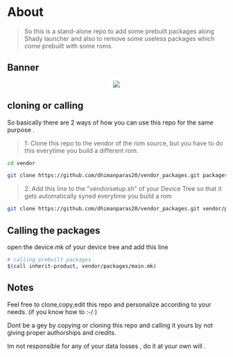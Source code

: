 # About
> So this is a stand-alone repo to add some prebuilt packages along Shady launcher and also to remove some useless packages which come prebuilt with some roms.

## Banner
<p align="center">
<img src="https://github.com/dhimanparas20/buildbot/blob/main/mst.jpg" />

## cloning or calling  
So basically there are 2 ways of how you can use this repo for the same purpose  .
> 1: Clone this repo to the vendor of the rom source, but you have to do this everytime you build a different rom.
```sh
cd vendor
```
```sh
git clone https://github.com/dhimanparas20/vendor_packages.git packages
```

> 2: Add this line to the "vendorsetup.sh" of your Device Tree so that it gets automatically syned everytime you build a rom 
```sh
git clone https://github.com/dhimanparas20/vendor_packages.git vendor/packages
```
## Calling the packages
open the device.mk of your device tree and add this line
```sh
# calling prebuilt packages
$(call inherit-product, vendor/packages/main.mk)
```

## Notes
Feel free to clone,copy,edit this repo and personalize according to your needs. (if you know how to :-/ )

Dont be a gey by copying or cloning this repo and calling it yours by not giving proper authorships and credits.

Im not responsible for any of your data losses , do it at your own will .


